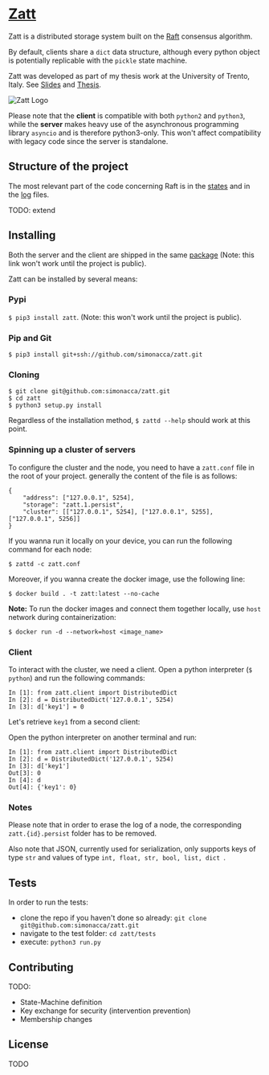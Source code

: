 # [Zatt](https://github.com/simonacca/zatt)

Zatt is a distributed storage system built on the [Raft](https://raft.github.io/)
consensus algorithm.

By default, clients share a `dict` data structure, although every python object
is potentially replicable with the `pickle` state machine.

Zatt was developed as part of my thesis work at the University of Trento, Italy. See [Slides](https://acca.science/slides/thesis/) and [Thesis](https://acca.science/thesis.pdf).

![Zatt Logo](docs/logo.png?raw=true "Zatt Logo")

Please note that the **client** is compatible with both `python2` and `python3`,
while the **server** makes heavy use of the asynchronous programming library
`asyncio` and is therefore python3-only. This won't affect compatibility with
legacy code since the server is standalone.

## Structure of the project

The most relevant part of the code concerning Raft is in the [states](https://github.com/simonacca/zatt/blob/develop/zatt/server/states.py) and in the [log](https://github.com/simonacca/zatt/blob/develop/zatt/server/log.py) files.

TODO: extend

## Installing

Both the server and the client are shipped in the same
[package](https://pypi.python.org/pypi/raft/)
(Note: this link won't work until the project is public).

Zatt can be installed by several means:

### Pypi

`$ pip3 install zatt`. (Note: this won't work until the project is public).

### Pip and Git

`$ pip3 install git+ssh://github.com/simonacca/zatt.git`

### Cloning

```
$ git clone git@github.com:simonacca/zatt.git
$ cd zatt
$ python3 setup.py install
```

Regardless of the installation method, `$ zattd --help` should work at this point.

### Spinning up a cluster of servers

To configure the cluster and the node, you need to have a `zatt.conf` file in the root of your project. generally the content of the file is as follows:

```
{
    "address": ["127.0.0.1", 5254],
    "storage": "zatt.1.persist",
    "cluster": [["127.0.0.1", 5254], ["127.0.0.1", 5255], ["127.0.0.1", 5256]]
}
```

If you wanna run it locally on your device, you can run the following command for each node:

`$ zattd -c zatt.conf`

Moreover, if you wanna create the docker image, use the following line:

`$ docker build . -t zatt:latest --no-cache`

**Note:** To run the docker images and connect them together locally, use `host` network during containerization:

`$ docker run -d --network=host <image_name>`

### Client

To interact with the cluster, we need a client. Open a python interpreter (`$ python`) and run the following commands:

```
In [1]: from zatt.client import DistributedDict
In [2]: d = DistributedDict('127.0.0.1', 5254)
In [3]: d['key1'] = 0
```

Let's retrieve `key1` from a second client:

Open the python interpreter on another terminal and run:

```
In [1]: from zatt.client import DistributedDict
In [2]: d = DistributedDict('127.0.0.1', 5254)
In [3]: d['key1']
Out[3]: 0
In [4]: d
Out[4]: {'key1': 0}
```

### Notes

Please note that in order to erase the log of a node, the corresponding `zatt.{id}.persist` folder has to be removed.

Also note that JSON, currently used for serialization, only supports keys of type `str` and values of type `int, float, str, bool, list, dict `.

## Tests

In order to run the tests:

-   clone the repo if you haven't done so already: `git clone git@github.com:simonacca/zatt.git`
-   navigate to the test folder: `cd zatt/tests`
-   execute: `python3 run.py`

## Contributing

TODO:

-   State-Machine definition
-   Key exchange for security (intervention prevention)
-   Membership changes

## License

TODO
